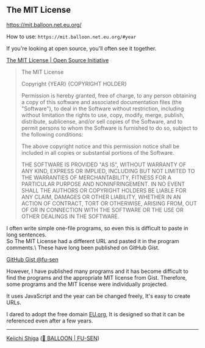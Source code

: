 ## The MIT License

<https://mit.balloon.net.eu.org/>

How to use: `https://mit.balloon.net.eu.org/#year`

If you're looking at open source, you'll often see it together.

[The MIT License | Open Source Initiative](https://opensource.org/licenses/mit-license.php)

> The MIT License
>
> Copyright {YEAR} {COPYRIGHT HOLDER}
>
> Permission is hereby granted, free of charge, to any person obtaining a copy of this software and associated documentation files (the "Software"), to deal in the Software without restriction, including without limitation the rights to use, copy, modify, merge, publish, distribute, sublicense, and/or sell copies of the Software, and to permit persons to whom the Software is furnished to do so, subject to the following conditions:
>
> The above copyright notice and this permission notice shall be included in all copies or substantial portions of the Software.
>
> THE SOFTWARE IS PROVIDED "AS IS", WITHOUT WARRANTY OF ANY KIND, EXPRESS OR IMPLIED, INCLUDING BUT NOT LIMITED TO THE WARRANTIES OF MERCHANTABILITY, FITNESS FOR A PARTICULAR PURPOSE AND NONINFRINGEMENT. IN NO EVENT SHALL THE AUTHORS OR COPYRIGHT HOLDERS BE LIABLE FOR ANY CLAIM, DAMAGES OR OTHER LIABILITY, WHETHER IN AN ACTION OF CONTRACT, TORT OR OTHERWISE, ARISING FROM, OUT OF OR IN CONNECTION WITH THE SOFTWARE OR THE USE OR OTHER DEALINGS IN THE SOFTWARE.

I often write simple one-file programs, so even this is difficult to paste in long sentences.\
So The MIT License had a different URL and pasted it in the program comments.\ These have long been published on GitHub Gist.

[GitHub Gist @fu-sen](https://gist.github.com/fu-sen)

However, I have published many programs and it has become difficult to find the programs and the appropriate MIT license from Gist.
Therefore, some programs and the MIT license were individually projected.

It uses JavaScript and the year can be changed freely, It's easy to create URLs.

I dared to adopt the free domain [EU.org](https://www.eu.org/), It is designed so that it can be referenced even after a few years.

___

[Keiichi Shiga](https://www.facebook.com/keiichishiga) ([🎈 BALLOON | FU-SEN](https://github.com/fu-sen))
